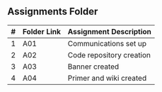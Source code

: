 ##  Assignments Folder

|   #   | Folder Link | Assignment Description   |
| :---: | ----------- | ------------------------ |
|   1   |     A01     | Communications set up    |
|   2   |     A02     | Code repository creation |
|   3   |     A03     | Banner created           |
|   4   |     A04     | Primer and wiki created  |